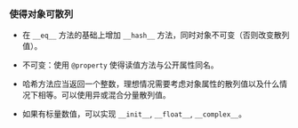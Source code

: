### 使得对象可散列

- 在 `__eq__` 方法的基础上增加 `__hash__` 方法，同时对象不可变（否则改变散列值）。

- 不可变：使用 `@property` 使得读值方法与公开属性同名。

- 哈希方法应当返回一个整数，理想情况需要考虑对象属性的散列值以及什么情况下相等。可以使用异或混合分量散列值。

- 如果有标量数值，可以实现 `__init__`, `__float__`, `__complex__`。